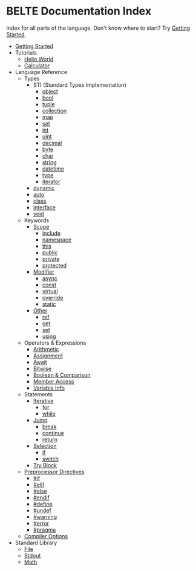 # BELTE Documentation Index

Index for all parts of the language. Don't know where to start? Try [Getting Started](GettingStarted.md).

- [Getting Started](GettingStarted.md)
- Tutorials
  - [Hello World](Tutorial/HelloWorld.md)
  - [Calculator](Tutorial/Calculator.md)
- Language Reference
  - Types
    - STI (Standard Types Implementation)
      - [object](Reference/Types/Simple.md#object)
      - [bool](Reference/Types/Simple.md#boolean)
      - [tuple](Reference/Types/Simple.md#tuple)
      - [collection](Reference/Types/Enumerable.md#collection)
      - [map](Reference/Types/Enumerable.md#map)
      - [set](Reference/Types/Enumerable.md#set)
      - [int](Reference/Types/Numerical.md#integer)
      - [uint](Reference/Types/Numerical.md#positiveunsigned-integer)
      - [decimal](Reference/Types/Numerical.md#decimal-number)
      - [byte](Reference/Types/Numerical.md#byte)
      - [char](Reference/Types/String.md#character)
      - [string](Reference/Types/String.md)
      - [datetime](Reference/Types/DateTime.md)
      - [type](Reference/Types/Type.md)
      - [iterator](Reference/Types/Iterator.md)
    - [dynamic](Reference/Types/Definition.md#dynamic-typing)
    - [auto](Reference/Types/Definition.md#implicit-typing)
    - [class](Reference/Types/Definition.md#classes)
    - [interface](Reference/Types/Definition.md#interfaces)
    - [void](Reference/Types/Definition.md#void)
  - Keywords
    - [Scope](Reference/Keywords/Scope.md)
      - [include](Reference/Keywords/Scope.md#include)
      - [namespace](Reference/Keywords/Scope.md#namespace)
      - [this](Reference/Keywords/Scope.md#this)
      - [public](Reference/Keywords/Scope.md#public)
      - [private](Reference/Keywords/Scope.md#private)
      - [protected](Reference/Keywords/Scope.md#protected)
    - [Modifier](Reference/Keywords/Modifier.md)
      - [async](Reference/Keywords/Modifier.md#asynchronous)
      - [const](Reference/Keywords/Modifier.md#constant)
      - [virtual](Reference/Keywords/Modifier.md#virtual)
      - [override](Reference/Keywords/Modifier.md#override)
      - [static](Reference/Keywords/Modifier.md#static)
    - [Other](Reference/Keywords/Other.md)
      - [ref](Reference/Keywords/Other.md#reference)
      - [get](Reference/Keywords/Other.md#getter)
      - [set](Reference/Keywords/Other.md#setter)
      - [using](Reference/Keywords/Other.md#aliasing)
  - Operators & Expressions
    - [Arithmetic](Reference/OperatorsExpressions/Arithmetic.md)
    - [Assignment](Reference/OperatorsExpressions/Assignment.md)
    - [Await](Reference/OperatorsExpressions/Await.md)
    - [Bitwise](Reference/OperatorsExpressions/Bitwise.md)
    - [Boolean & Comparison](Reference/OperatorsExpressions/BooleanComparison.md)
    - [Member Access](Reference/OperatorsExpressions/MemberAccess.md)
    - [Variable Info](Reference/OperatorsExpressions/VariableInfo.md)
  - Statements
    - [Iterative](Reference/Statements/Iterative.md)
      - [for](Reference/Statements/Iterative.md#for)
      - [while](Reference/Statements/Iterative.md#while)
    - [Jump](Reference/Statements/Jump.md)
      - [break](Reference/Statements/Jump.md#break)
      - [continue](Reference/Statements/Jump.md#continue)
      - [return](Reference/Statements/Jump.md#return)
    - [Selection](Reference/Statements/Selection.md)
      - [if](Reference/Statements/Selection.md#if-else)
      - [switch](Reference/Statements/Selection.md#switch-case)
    - [Try Block](Reference/Statements/TryBlock.md)
  - [Preprocessor Directives](Reference/Preprocessor.md)
    - [#if](Reference/Preprocessor.md#conditionals)
    - [#elif](Reference/Preprocessor.md#conditionals)
    - [#else](Reference/Preprocessor.md#conditionals)
    - [#endif](Reference/Preprocessor.md#conditionals)
    - [#define](Reference/Preprocessor.md#definitions)
    - [#undef](Reference/Preprocessor.md#definitions)
    - [#warning](Reference/Preprocessor.md#messages)
    - [#error](Reference/Preprocessor.md#messages)
    - [#pragma](Reference/Preprocessor.md#pragmas)
  - [Compiler Options](Buckle.md)
- Standard Library
  - [File](STD/File.md)
  - [Stdout](STD/Stdout.md)
  - [Math](STD/Math.md)
